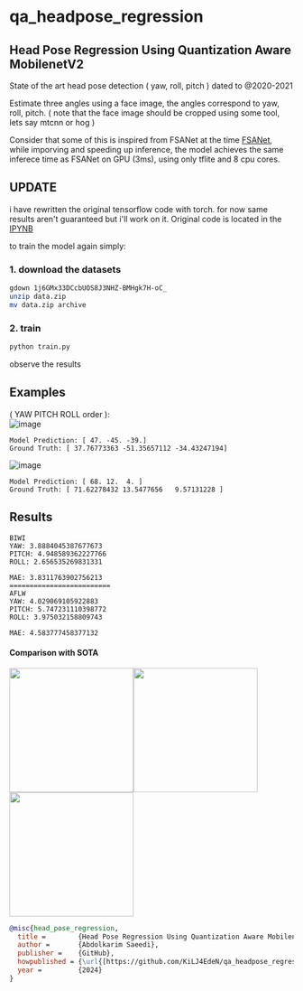 # qa_headpose_regression
## Head Pose Regression Using Quantization Aware MobilenetV2

State of the art head pose detection ( yaw, roll, pitch ) dated to @2020-2021

Estimate three angles using a face image, the angles correspond to yaw, roll, pitch. ( note that the face image should be cropped using some tool, lets say mtcnn or hog )

Consider that some of this is inspired from FSANet at the time [FSANet](https://github.com/shamangary/FSA-Net), while imporving and speeding up inference, the model achieves the same inferece time as FSANet on GPU (3ms), using only tflite and 8 cpu cores.

## UPDATE
i have rewritten the original tensorflow code with torch. for now same results aren't guaranteed but i'll work on it. Original code is located in the [IPYNB](./train_pose_predictor.ipynb)

to train the model again simply:

### 1. download the datasets
```bash
gdown 1j6GMx33DCcbUOS8J3NHZ-BMHgk7H-oC_
unzip data.zip
mv data.zip archive
```

### 2. train
```bash
python train.py
```

observe the results

## Examples
( YAW PITCH ROLL order ):  
![image](https://github.com/KiLJ4EdeN/head_pose_regression/assets/57220509/a47f5bb7-4766-47a2-8e9b-512815e47332)
```
Model Prediction: [ 47. -45. -39.]
Ground Truth: [ 37.76773363 -51.35657112 -34.43247194]
```



![image](https://github.com/KiLJ4EdeN/head_pose_regression/assets/57220509/878b12c6-c328-4a6b-b3b6-74d0618e31b2)
```
Model Prediction: [ 68. 12.  4. ]
Ground Truth: [ 71.62278432 13.5477656   9.57131228 ]
```

## Results
```
BIWI
YAW: 3.8884045387677673
PITCH: 4.948589362227766
ROLL: 2.656535269831331

MAE: 3.8311763902756213
=========================
AFLW
YAW: 4.029069105922883
PITCH: 5.747231110398772
ROLL: 3.975032158809743

MAE: 4.583777458377132
```

#### Comparison with SOTA

<img src="https://github.com/shamangary/FSA-Net/blob/master/FSANET_table1.png" height="220"/><img src="https://github.com/shamangary/FSA-Net/blob/master/FSANET_table2.png" height="220"/><img src="https://github.com/shamangary/FSA-Net/blob/master/FSANET_table3.png" height="220"/>

```BibTeX
@misc{head_pose_regression,
  title =        {Head Pose Regression Using Quantization Aware MobilenetV2},
  author =       {Abdolkarim Saeedi},
  publisher =    {GitHub},
  howpublished = {\url{[https://github.com/KiLJ4EdeN/qa_headpose_regression](https://github.com/KiLJ4EdeN/qa_headpose_regression)https://github.com/KiLJ4EdeN/qa_headpose_regression}},
  year =         {2024}
}
```
